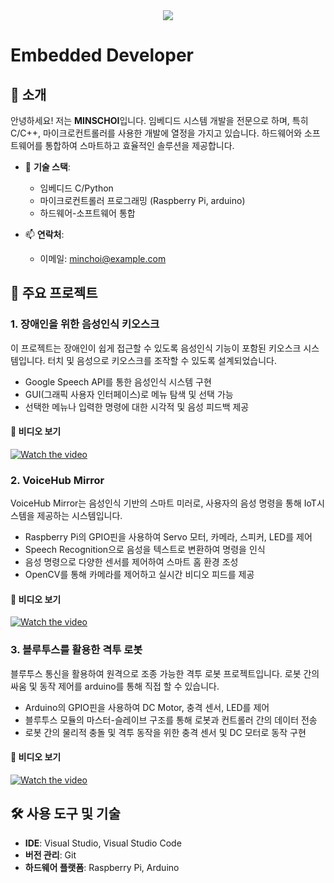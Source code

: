 <div align="center">
  <img src="https://capsule-render.vercel.app/api?type=rounded&color=CFFFE5&height=200&section=header&text=MINSCHOI&fontSize=90" />
</div>

# Embedded Developer

## 👋 소개
안녕하세요! 저는 **MINSCHOI**입니다. 임베디드 시스템 개발을 전문으로 하며, 특히 C/C++, 마이크로컨트롤러를 사용한 개발에 열정을 가지고 있습니다. 하드웨어와 소프트웨어를 통합하여 스마트하고 효율적인 솔루션을 제공합니다.

- 🔧 **기술 스택**:
  - 임베디드 C/Python
  - 마이크로컨트롤러 프로그래밍 (Raspberry Pi, arduino)
  - 하드웨어-소프트웨어 통합

- 📫 **연락처**:
  - 이메일: minchoi@example.com

## 🚀 주요 프로젝트

### 1. **장애인을 위한 음성인식 키오스크**
이 프로젝트는 장애인이 쉽게 접근할 수 있도록 음성인식 기능이 포함된 키오스크 시스템입니다. 터치 및 음성으로 키오스크를 조작할 수 있도록 설계되었습니다.

- Google Speech API를 통한 음성인식 시스템 구현
- GUI(그래픽 사용자 인터페이스)로 메뉴 탐색 및 선택 가능
- 선택한 메뉴나 입력한 명령에 대한 시각적 및 음성 피드백 제공

#### 🎥 비디오 보기
[![Watch the video](https://img.youtube.com/vi/s66GQ_fpOWM/0.jpg)](https://www.youtube.com/watch?v=s66GQ_fpOWM&t=1s)

### 2. **VoiceHub Mirror**
VoiceHub Mirror는 음성인식 기반의 스마트 미러로, 사용자의 음성 명령을 통해 IoT시스템을 제공하는 시스템입니다.

- Raspberry Pi의 GPIO핀을 사용하여 Servo 모터, 카메라, 스피커, LED를 제어
- Speech Recognition으로 음성을 텍스트로 변환하여 명령을 인식
- 음성 명령으로 다양한 센서를 제어하여 스마트 홈 환경 조성
- OpenCV를 통해 카메라를 제어하고 실시간 비디오 피드를 제공

#### 🎥 비디오 보기
[![Watch the video](https://img.youtube.com/vi/BS0ugsEMuOo/0.jpg)](https://www.youtube.com/watch?v=BS0ugsEMuOo&t=10s)

### 3. **블루투스를 활용한 격투 로봇**
블루투스 통신을 활용하여 원격으로 조종 가능한 격투 로봇 프로젝트입니다. 로봇 간의 싸움 및 동작 제어를 arduino를 통해 직접 할 수 있습니다.

- Arduino의 GPIO핀을 사용하여 DC Motor, 충격 센서, LED를 제어
- 블루투스 모듈의 마스터-슬레이브 구조를 통해 로봇과 컨트롤러 간의 데이터 전송
- 로봇 간의 물리적 충돌 및 격투 동작을 위한 충격 센서 및 DC 모터로 동작 구현

#### 🎥 비디오 보기
[![Watch the video](https://img.youtube.com/vi/4enU3-0tMNY/0.jpg)](https://www.youtube.com/watch?v=4enU3-0tMNY)

## 🛠 사용 도구 및 기술

- **IDE**: Visual Studio, Visual Studio Code
- **버전 관리**: Git
- **하드웨어 플랫폼**: Raspberry Pi, Arduino

